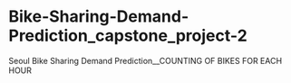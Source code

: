 # Bike-Sharing-Demand-Prediction_capstone_project-2
 Seoul Bike Sharing Demand Prediction__COUNTING OF BIKES FOR EACH HOUR
